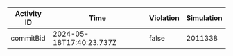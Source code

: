 | Activity ID | Time | Violation | Simulation |
| --- | --- | --- | --- |
| commitBid | 2024-05-18T17:40:23.737Z | false | 2011338 |